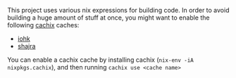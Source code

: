 This project uses various nix expressions for building code. In order to avoid building a huge amount of stuff at once, you might want to enable the following [cachix](https://cachix.org/) caches:

- [iohk](https://iohk.cachix.org)
- [shajra](https://shajra.cachix.org)

You can enable a cachix cache by installing cachix (`nix-env -iA nixpkgs.cachix`), and then running `cachix use <cache name>`
